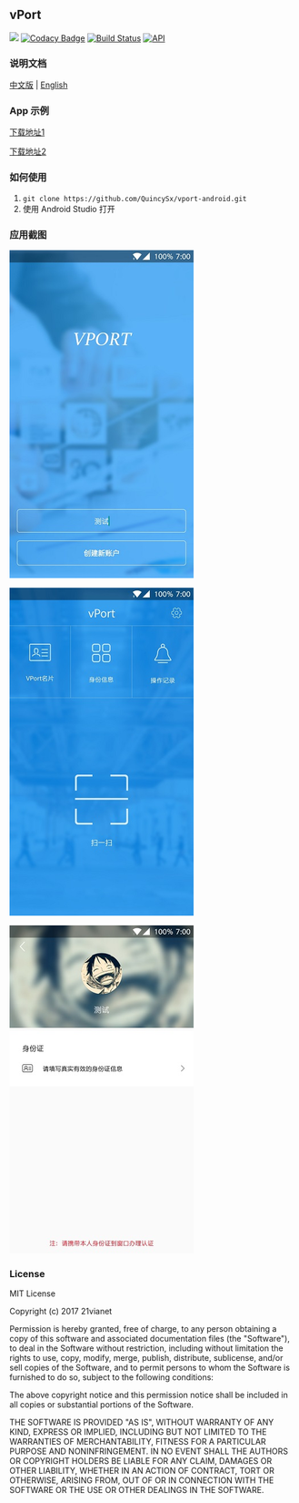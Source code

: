 ## vPort

[![](https://jitpack.io/v/QuincySx/vport-android.svg)](https://jitpack.io/#QuincySx/vport-android) [![Codacy Badge](https://api.codacy.com/project/badge/Grade/c785df574c5c4aca98984daa51028fcc)](https://www.codacy.com/app/QuincySx/vport-android?utm_source=github.com&amp;utm_medium=referral&amp;utm_content=QuincySx/vport-android&amp;utm_campaign=Badge_Grade)
[![Build Status](https://travis-ci.org/QuincySx/vport-android.svg?branch=master)](https://travis-ci.org/QuincySx/vport-android)
[![API](https://img.shields.io/badge/API-19%2B-brightgreen.svg?style=flat)](https://android-arsenal.com/api?level=19)

### 说明文档
[中文版](/README_CN.md) | [English](/README.md)

### App 示例
[下载地址1](http://fir.im/3uj9)

[下载地址2](/example/app-debug.apk)

### 如何使用
1. ```git clone https://github.com/QuincySx/vport-android.git```
1. 使用 Android Studio 打开

### 应用截图

![](/screenshot/Screenshot1.jpg)

![](/screenshot/Screenshot2.jpg)

![](/screenshot/Screenshot3.jpg)

### License
MIT License

Copyright (c) 2017 21vianet

Permission is hereby granted, free of charge, to any person obtaining a copy
of this software and associated documentation files (the "Software"), to deal
in the Software without restriction, including without limitation the rights
to use, copy, modify, merge, publish, distribute, sublicense, and/or sell
copies of the Software, and to permit persons to whom the Software is
furnished to do so, subject to the following conditions:

The above copyright notice and this permission notice shall be included in all
copies or substantial portions of the Software.

THE SOFTWARE IS PROVIDED "AS IS", WITHOUT WARRANTY OF ANY KIND, EXPRESS OR
IMPLIED, INCLUDING BUT NOT LIMITED TO THE WARRANTIES OF MERCHANTABILITY,
FITNESS FOR A PARTICULAR PURPOSE AND NONINFRINGEMENT. IN NO EVENT SHALL THE
AUTHORS OR COPYRIGHT HOLDERS BE LIABLE FOR ANY CLAIM, DAMAGES OR OTHER
LIABILITY, WHETHER IN AN ACTION OF CONTRACT, TORT OR OTHERWISE, ARISING FROM,
OUT OF OR IN CONNECTION WITH THE SOFTWARE OR THE USE OR OTHER DEALINGS IN THE
SOFTWARE.
